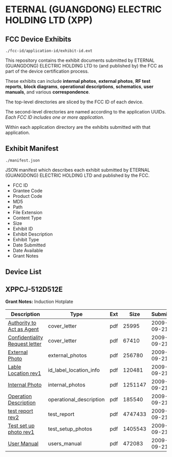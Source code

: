 # ETERNAL (GUANGDONG) ELECTRIC HOLDING LTD (XPP)
## FCC Device Exhibits

```
./fcc-id/application-id/exhibit-id.ext
```

This repository contains the exhibit documents submitted by ETERNAL (GUANGDONG) ELECTRIC HOLDING LTD to (and published by) the FCC as part of the device certification process.

These exhibits can include **internal photos**, **external photos**, **RF test reports**, **block diagrams**, **operational descriptions**, **schematics**, **user manuals**, and various **correspondence**.

The top-level directories are sliced by the FCC ID of each device.

The second-level directories are named according to the application UUIDs. *Each FCC ID includes one or more application.*

Within each application directory are the exhibits submitted with that application. 

## Exhibit Manifest

```
./manifest.json
```

JSON manifest which describes each exhibit submitted by ETERNAL (GUANGDONG) ELECTRIC HOLDING LTD and published by the FCC.

- FCC ID
- Grantee Code
- Product Code
- MD5
- Path
- File Extension
- Content Type
- Size
- Exhibit ID
- Exhibit Description
- Exhibit Type
- Date Submitted
- Date Available
- Grant Notes

## Device List
## XPPCJ-512D512E
**Grant Notes:** Induction Hotplate

| Description | Type | Ext | Size | Submitted | Available |
| ----------- | ---- | --- | ---- | --------- | --------- |
| [Authority to Act as Agent](XPPCJ-512D512E/42bc99d0beb5cf4fab7079c7ca6b39ec/1172524.pdf) | cover_letter | pdf | 25995 | 2009-09-21 | 2009-09-22 |
| [Confidentiality Request letter](XPPCJ-512D512E/42bc99d0beb5cf4fab7079c7ca6b39ec/1172525.pdf) | cover_letter | pdf | 67410 | 2009-09-21 | 2009-09-22 |
| [External Photo](XPPCJ-512D512E/42bc99d0beb5cf4fab7079c7ca6b39ec/1172526.pdf) | external_photos | pdf | 256780 | 2009-09-21 | 2009-09-22 |
| [Lable Location rev1](XPPCJ-512D512E/42bc99d0beb5cf4fab7079c7ca6b39ec/1172527.pdf) | id_label_location_info | pdf | 120481 | 2009-09-21 | 2009-09-22 |
| [Internal Photo](XPPCJ-512D512E/42bc99d0beb5cf4fab7079c7ca6b39ec/1172528.pdf) | internal_photos | pdf | 1251147 | 2009-09-21 | 2009-09-22 |
| [Operation Description](XPPCJ-512D512E/42bc99d0beb5cf4fab7079c7ca6b39ec/1172529.pdf) | operational_description | pdf | 185540 | 2009-09-21 | 2009-09-22 |
| [test report rev2](XPPCJ-512D512E/42bc99d0beb5cf4fab7079c7ca6b39ec/1172531.pdf) | test_report | pdf | 4747433 | 2009-09-21 | 2009-09-22 |
| [Test set up photo rev1](XPPCJ-512D512E/42bc99d0beb5cf4fab7079c7ca6b39ec/1172532.pdf) | test_setup_photos | pdf | 1405543 | 2009-09-21 | 2009-09-22 |
| [User Manual](XPPCJ-512D512E/42bc99d0beb5cf4fab7079c7ca6b39ec/1172533.pdf) | users_manual | pdf | 472083 | 2009-09-21 | 2009-09-22 |
